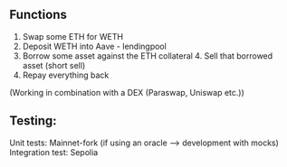 ## Functions

1. Swap some ETH for WETH
2. Deposit WETH into Aave - lendingpool
3. Borrow some asset against the ETH collateral
    4. Sell that borrowed asset (short sell) 
5. Repay everything back

(Working in combination with a DEX (Paraswap, Uniswap etc.))


## Testing:

Unit tests:         Mainnet-fork (if using an oracle --> development with mocks)
Integration test:   Sepolia
